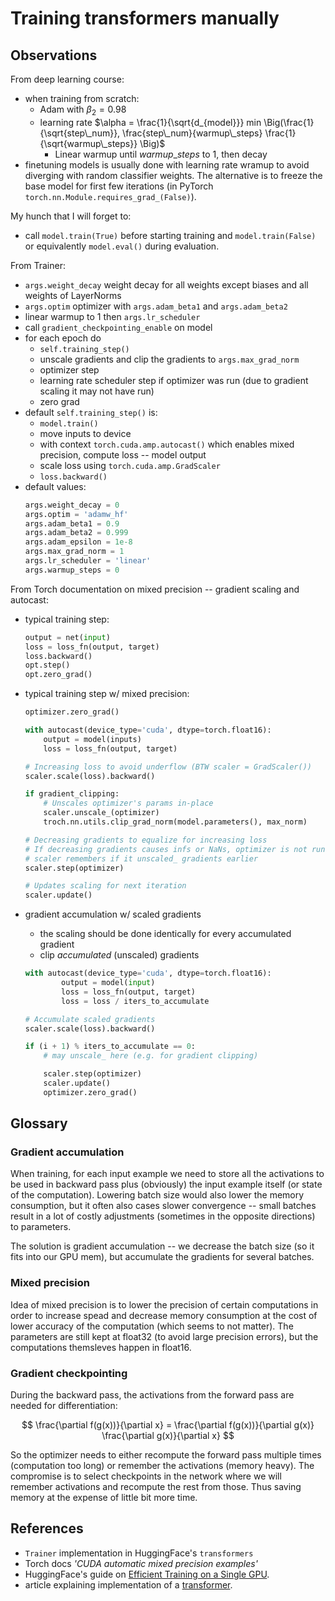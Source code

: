 [annotated_transformer]: http://nlp.seas.harvard.edu/annotated-transformer/
[hf_eff_gpu_train]: https://huggingface.co/docs/transformers/perf_train_gpu_one

# Training transformers manually

## Observations

From deep learning course:
- when training from scratch:
    - Adam with $\beta_2 = 0.98$
    - learning rate $\alpha = \frac{1}{\sqrt{d_{model}}} min \Big(\frac{1}{\sqrt{step\_num}}, \frac{step\_num}{warmup\_steps} \frac{1}{\sqrt{warmup\_steps}} \Big)$
        - Linear warmup until $warmup\_steps$ to 1, then decay
- finetuning models is usually done with learning rate wramup to avoid diverging
  with random classifier weights. The alternative is to freeze the base model
  for first few iterations (in PyTorch `torch.nn.Module.requires_grad_(False)`).

My hunch that I will forget to:
- call `model.train(True)` before starting training and `model.train(False)` or
  equivalently `model.eval()` during evaluation.

From Trainer:
- `args.weight_decay` weight decay for all weights except biases and all weights
  of LayerNorms
- `args.optim` optimizer with `args.adam_beta1` and `args.adam_beta2`
- linear warmup to 1 then `args.lr_scheduler`
- call `gradient_checkpointing_enable` on model
- for each epoch do
    - `self.training_step()`
    - unscale gradients and clip the gradients to `args.max_grad_norm`
    - optimizer step
    - learning rate scheduler step if optimizer was run (due to gradient scaling
      it may not have run)
    - zero grad
- default `self.training_step()` is:
    - `model.train()`
    - move inputs to device
    - with context `torch.cuda.amp.autocast()` which enables mixed precision,
      compute loss -- model output
    - scale loss using `torch.cuda.amp.GradScaler`
    - `loss.backward()`
- default values:
    ```python
    args.weight_decay = 0
    args.optim = 'adamw_hf'
    args.adam_beta1 = 0.9
    args.adam_beta2 = 0.999
    args.adam_epsilon = 1e-8
    args.max_grad_norm = 1
    args.lr_scheduler = 'linear'
    args.warmup_steps = 0
    ```

From Torch documentation on mixed precision -- gradient scaling and autocast:
- typical training step:
    ```python
    output = net(input)
    loss = loss_fn(output, target)
    loss.backward()
    opt.step()
    opt.zero_grad()
    ```
- typical training step w/ mixed precision:
    ```python
    optimizer.zero_grad()

    with autocast(device_type='cuda', dtype=torch.float16):
        output = model(inputs)
        loss = loss_fn(output, target)

    # Increasing loss to avoid underflow (BTW scaler = GradScaler())
    scaler.scale(loss).backward()

    if gradient_clipping:
        # Unscales optimizer's params in-place
        scaler.unscale_(optimizer)
        troch.nn.utils.clip_grad_norm(model.parameters(), max_norm)

    # Decreasing gradients to equalize for increasing loss
    # If decreasing gradients causes infs or NaNs, optimizer is not run
    # scaler remembers if it unscaled_ gradients earlier
    scaler.step(optimizer)

    # Updates scaling for next iteration
    scaler.update()
    ```

- gradient accumulation w/ scaled gradients
    - the scaling should be done identically for every accumulated gradient
    - clip *accumulated* (unscaled) gradients
    ```python
    with autocast(device_type='cuda', dtype=torch.float16):
            output = model(input)
            loss = loss_fn(output, target)
            loss = loss / iters_to_accumulate

    # Accumulate scaled gradients
    scaler.scale(loss).backward()

    if (i + 1) % iters_to_accumulate == 0:
        # may unscale_ here (e.g. for gradient clipping)

        scaler.step(optimizer)
        scaler.update()
        optimizer.zero_grad()
    ```

## Glossary

### Gradient accumulation

When training, for each input example we need to store all the activations to be
used in backward pass plus (obviously) the input example itself (or state of the
computation). Lowering batch size would also lower the memory consumption, but
it often also cases slower convergence -- small batches result in a lot of
costly adjustments (sometimes in the opposite directions) to parameters.

The solution is gradient accumulation -- we decrease the batch size (so it fits
into our GPU mem), but accumulate the gradients for several batches.

### Mixed precision

Idea of mixed precision is to lower the precision of certain computations in
order to increase spead and decrease memory consumption at the cost of lower
accuracy of the computation (which seems to not matter). The parameters are
still kept at float32 (to avoid large precision errors), but the computations
themsleves happen in float16.

### Gradient checkpointing

During the backward pass, the activations from the forward pass are needed for
differentiation:

$$
\frac{\partial f(g(x))}{\partial x} = \frac{\partial f(g(x))}{\partial g(x)}
\frac{\partial g(x)}{\partial x}
$$

So the optimizer needs to either recompute the forward pass multiple times
(computation too long) or remember the activations (memory heavy). The
compromise is to select checkpoints in the network where we will remember
activations and recompute the rest from those. Thus saving memory at the expense
of little bit more time.

## References

- `Trainer` implementation in HuggingFace's `transformers`
- Torch docs *'CUDA automatic mixed precision examples'*
- HuggingFace's guide on [Efficient Training on a Single GPU][hf_eff_gpu_train].
- article explaining implementation of a [transformer][annotated_transformer].
